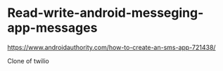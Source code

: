 # Read-write-android-messeging-app-messages
https://www.androidauthority.com/how-to-create-an-sms-app-721438/

Clone of twilio 
